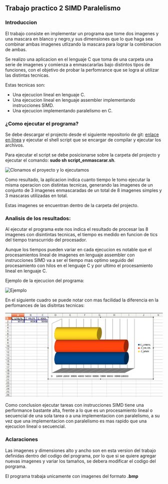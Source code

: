 ## Trabajo practico 2 SIMD Paralelismo 

### Introduccion

El trabajo consiste en implementar un programa que tome dos imagenes y una mascara en blanco y negro,y sus dimensiones que lo que haga sea combinar ambas imagenes utlizando la mascara para lograr la combinacion de ambas.

Se realizo una aplicacion en el lenguaje C que toma de una carpeta una serie de imagenes y comienza a enmascararlas bajo distintos tipos de funciones, con el objetivo de probar la perfomrance que se logra al utilizar las distintas tecnicas.

Estas tecnicas son: 

* Una ejecucion lineal en lenguaje C.
* Una ejecucion lineal en lenguaje assembler implementando instrucciones SIMD.
* Una ejecucion implementando paralelismo en C.

### ¿Como ejecutar el programa? 

Se debe descargar el projecto desde el siguiente repositorio de git: [enlace en línea](https://github.com/jvargas29/orga2-tp2.git) y ejecutar el shell script que se encargar de compilar y ejecutar los archivos.

Para ejecutar el script se debe posicionarse sobre la carpeta del projecto y ejecutar el comando: **sudo sh script_enmascarar.sh**.

![Clonamos el proyecto y lo ejecutamos](/capturas/captura1.jpeg)

Como resultado, la aplicacion indica cuanto tiempo le tomo ejecutar la misma operacion con distintas tecnicas, generando las imagenes de un conjunto de 3 imagenes enmascaradas de un total de 8 imagenes simples y 3 mascaras utilizadas en total. 

Estas imagenes se encuentran dentro de la carpeta del projecto.

### Analisis de los resultados:

Al ejecutar el programa este nos indica el resultado de procesar las 8 imagenes con disintintas tecnicas, el tiempo es medido en funcion de tics del tiempo transcurrido del procesador.

Aunque los tiempos pueden variar en cada ejecucion es notable que el procesamientos lineal de imagenes en lenguaje assembler con instrucciones SIMD va a ser el tiempo mas optimo seguido del procesamiento con hilos en el lenguaje C y por ultimo el procesamiento lineal en lenguaje C.

Ejemplo de la ejecucion del programa: 

![Ejemplo](/capturas/captura2.png)

En el siguiente cuadro se puede notar con mas facilidad la diferencia en la perfomances de las disitntas tecnicas: 

![Grafico de medicion de tiempos de ejecucion](/capturas/captura3.jpeg)

Como conclusion ejecutar tareas con instrucciones SIMD tiene una performance bastante alta, frente a lo que es un procesamiento lineal o secuencial de una sola tarea o a una implementacion con paralelismo, a su vez que una implementacion con paralelismo es mas rapido que una ejecucion lineal o secuencial.

### Aclaraciones

Las imagenes y dimensiones alto y ancho son en esta version del trabajo definidas dentro del codigo del programa, por lo que si se quiere agregar nuevas imagenes y variar los tamaños, se debera modificar el codigo del porgrama. 

El programa trabaja unicamente con imagenes del formato **.bmp**